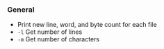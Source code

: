 ### General
- Print new line, word, and byte count for each file
- `-l` Get number of lines
- `-m` Get number of characters
